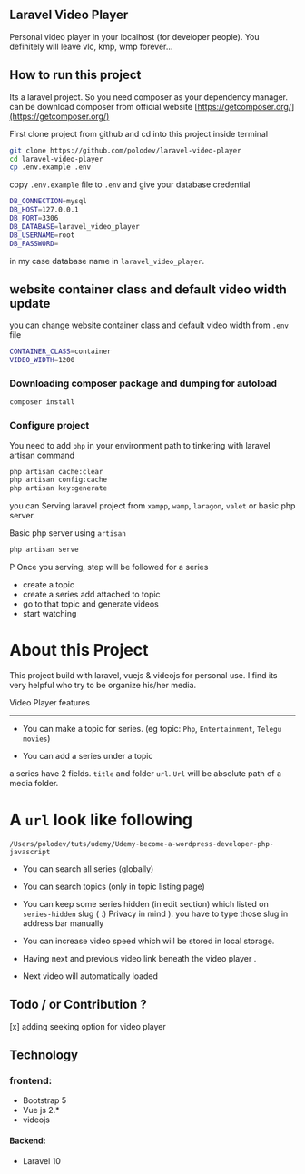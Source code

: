 ## Laravel Video Player 
Personal video player in your localhost (for developer people). You definitely will leave vlc, kmp, wmp forever...


## How to run this project

Its a laravel project. So you need composer as your dependency manager. can be download composer from
official website [https://getcomposer.org/](https://getcomposer.org/)

First clone project from github and cd into this project inside terminal

~~~bash
git clone https://github.com/polodev/laravel-video-player
cd laravel-video-player
cp .env.example .env
~~~

copy `.env.example` file to `.env` and give your database credential 

~~~bash
DB_CONNECTION=mysql
DB_HOST=127.0.0.1
DB_PORT=3306
DB_DATABASE=laravel_video_player
DB_USERNAME=root
DB_PASSWORD=
~~~
in my case database name in `laravel_video_player`.

## website container class and default video width update 
you can change website container class and default video width from `.env` file

~~~bash
CONTAINER_CLASS=container
VIDEO_WIDTH=1200
~~~



### Downloading composer package and dumping for autoload
~~~php
composer install
~~~


### Configure project

You need to add `php` in your environment path to tinkering with laravel artisan command

~~~bash 
php artisan cache:clear
php artisan config:cache
php artisan key:generate
~~~

you can Serving laravel project from `xampp`, `wamp`, `laragon`, `valet` or basic php server.     


Basic php server  using `artisan`

~~~bash
php artisan serve
~~~
P
Once you serving, step will be followed for a series

* create a topic 
* create a series add attached to topic 
* go to that topic and generate videos
* start watching 


# About this Project
This project build with laravel, vuejs & videojs for personal use. I find its very helpful who try to be organize 
his/her media. 


Video Player features 

--------------------

* You can make a topic for series. (eg topic: `Php`, `Entertainment`, `Telegu movies`)

* You can add a series under a topic 

a series have 2 fields. `title` and folder `url`. `Url` will be absolute path of a media folder. 

# A `url` look like following
~~~
/Users/polodev/tuts/udemy/Udemy-become-a-wordpress-developer-php-javascript
~~~

* You can search all series (globally)

* You can search topics (only in topic listing page)

* You can keep some series hidden (in edit section) which  listed on `series-hidden` slug ( :) Privacy in mind ). you have to type those slug in address bar manually

* You can increase video speed which will be stored in local storage. 

* Having next and previous video link beneath the video player . 

* Next video will automatically loaded


## Todo / or Contribution ?

[x] adding seeking option for video player


## Technology

### frontend: 
* Bootstrap 5
* Vue js 2.*
* videojs

#### Backend:
* Laravel 10


